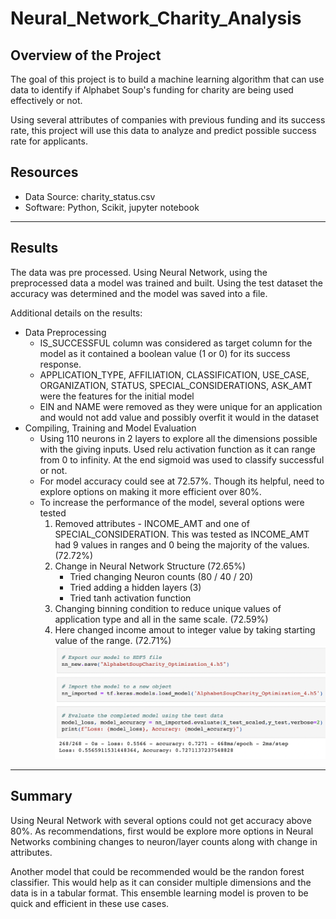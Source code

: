 # Neural_Network_Charity_Analysis

## Overview of the Project

The goal of this project is to build a machine learning algorithm that can use data to identify if Alphabet Soup's funding for charity are being used effectively or not. 

Using several attributes of companies with previous funding and its success rate, this project will use this data to analyze and predict possible success rate for applicants.

## Resources
- Data Source: charity_status.csv
- Software: Python, Scikit, jupyter notebook
---

## Results

The data was pre processed. Using Neural Network, using the preprocessed data a model was trained and built. Using the test dataset the accuracy was determined and the model was saved into a file.

Additional details on the results:
 - Data Preprocessing
    - IS_SUCCESSFUL column was considered as target column for the model as it contained a boolean value (1 or 0) for its success response.
    - APPLICATION_TYPE, AFFILIATION, CLASSIFICATION, USE_CASE, ORGANIZATION, STATUS, SPECIAL_CONSIDERATIONS, ASK_AMT were the features for the initial model
    - EIN and NAME were removed as they were unique for an application and would not add value and possibly overfit it would in the dataset
 - Compiling, Training and Model Evaluation
    - Using 110 neurons in 2 layers to explore all the dimensions possible with the giving inputs. Used relu activation function as it can range from 0 to infinity. At the end sigmoid was used to classify successful or not.
    - For model accuracy could see at 72.57%. Though its helpful, need to explore options on making it more efficient over 80%.
    - To increase the performance of the model, several options were tested
        1. Removed attributes - INCOME_AMT and one of SPECIAL_CONSIDERATION. This was tested as INCOME_AMT had 9 values in ranges and 0 being the majority of the values. (72.72%)
        2. Change in Neural Network Structure (72.65%)
            - Tried changing Neuron counts (80 / 40 / 20)
            - Tried adding a hidden layers (3)
            - Tried tanh activation function
        3. Changing binning condition to reduce unique values of application type and all in the same scale. (72.59%)
        4. Here changed income amout to integer value by taking starting value of the range. (72.71%)
            ![Opt4](Resources/Opt4.png)

---

## Summary

Using Neural Network with several options could not get accuracy above 80%. As recommendations, first would be explore more options in Neural Networks combining changes to neuron/layer counts along with change in attributes.

Another model that could be recommended would be the randon forest classifier. This would help as it can consider multiple dimensions and the data is in a tabular format. This ensemble learning model is proven to be quick and efficient in these use cases.
